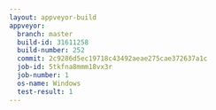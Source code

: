 ```yaml
---
layout: appveyor-build
appveyor:
  branch: master
  build-id: 31611258
  build-number: 252
  commit: 2c9286d5ec19718c43492aeae275cae372637a1c
  job-id: 5tkfna8mmm18vx3r
  job-number: 1
  os-name: Windows
  test-result: 1
---
```

